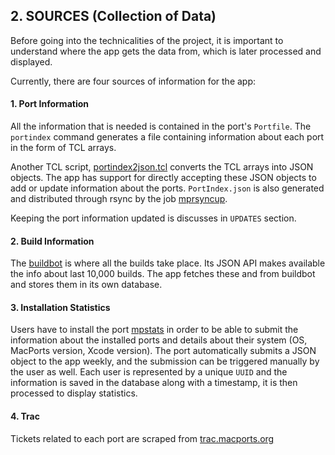 ## 2. SOURCES (Collection of Data)

Before going into the technicalities of the project, it is important to understand where the app gets the data from, 
which is later processed and displayed.

Currently, there are four sources of information for the app:

#### 1. Port Information

All the information that is needed is contained in the port's `Portfile`. The `portindex` command generates a file
containing information about each port in the form of TCL arrays.

Another TCL script, [portindex2json.tcl](https://github.com/macports/macports-contrib/blob/master/portindex2json/portindex2json.tcl)
converts the TCL arrays into JSON objects. The app has support for directly accepting these JSON objects to add or update
information about the ports. `PortIndex.json` is also generated and distributed through rsync by the job [mprsyncup](https://github.com/macports/macports-infrastructure/blob/master/jobs/mprsyncup).

Keeping the port information updated is discusses in `UPDATES` section.

#### 2. Build Information

The [buildbot](https://build.macports.org) is where all the builds take place. Its JSON API makes available the info
about last 10,000 builds. The app fetches these and from buildbot and stores them in its own database.

#### 3. Installation Statistics

Users have to install the port [mpstats](https://github.com/macports/macports-ports/tree/master/sysutils/mpstats) in
order to be able to submit the information about the installed ports and details about their system (OS, MacPorts version,
Xcode version). The port automatically submits a JSON object to the app weekly, and the submission can be triggered
manually by the user as well. Each user is represented by a unique `UUID` and the information is saved in the database
along with a timestamp, it is then processed to display statistics.

#### 4. Trac

Tickets related to each port are scraped from [trac.macports.org](https://trac.macports.org)